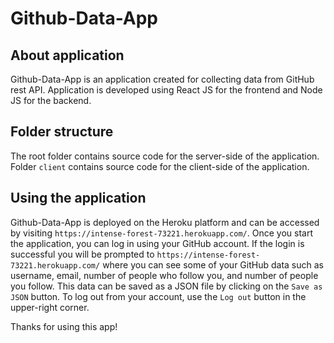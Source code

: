 # Github-Data-App

## About application

Github-Data-App is an application created for collecting data from GitHub rest API. Application is developed using React JS for the frontend and Node JS for the backend.

## Folder structure

The root folder contains source code for the server-side of the application. Folder `client` contains source code for the client-side of the application.

## Using the application

Github-Data-App is deployed on the Heroku platform and can be accessed by visiting `https://intense-forest-73221.herokuapp.com/`. Once you start the application, you can log in using your GitHub account. If the login is successful you will be prompted to `https://intense-forest-73221.herokuapp.com/` where you can see some of your GitHub data such as username, email, number of people who follow you, and number of people you follow. This data can be saved as a JSON file by clicking on the `Save as JSON` button. To log out from your account, use the `Log out` button in the upper-right corner.

Thanks for using this app!
